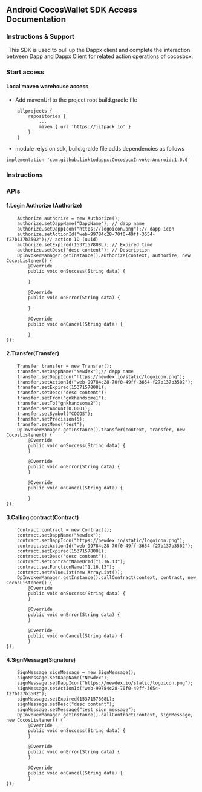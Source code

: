 ## Android CocosWallet SDK Access Documentation

### Instructions & Support
-This SDK is used to pull up the Dappx client and complete the interaction between Dapp and Dappx Client for related action operations of cocosbcx.

### Start access

#### Local maven warehouse access

- Add mavenUrl to the project root build.gradle file

```
	allprojects {
		repositories {
			...
			maven { url 'https://jitpack.io' }
		}
	}
```

- module relys on sdk, build.gralde file adds dependencies as follows

```
implementation 'com.github.linktodappx:CocosbcxInvokerAndroid:1.0.0'
```

### Instructions

### APIs

#### 1.Login Authorize (Authorize)

```
    Authorize authorize = new Authorize();
    authorize.setDappName("DappName"); // dapp name
    authorize.setDappIcon("https://logoicon.png");// dapp icon
    authorize.setActionId("web-99784c28-70f0-49ff-3654-f27b137b3502");// action ID (uuid)
    authorize.setExpired(1537157808L); // Expired time
    authorize.setDesc("desc content"); // Description
    DpInvokerManager.getInstance().authorize(context, authorize, new CocosListener() {
        @Override
        public void onSuccess(String data) {

        }

        @Override
        public void onError(String data) {

        }

        @Override
        public void onCancel(String data) {

        }
});
```

#### 2.Transfer(Transfer)

```
    Transfer transfer = new Transfer();
    transfer.setDappName("Newdex");// dapp name
    transfer.setDappIcon("https://newdex.io/static/logoicon.png");
    transfer.setActionId("web-99784c28-70f0-49ff-3654-f27b137b3502");
    transfer.setExpired(1537157808L);
    transfer.setDesc("desc content");
    transfer.setFrom("gnkhandsome1");
    transfer.setTo("gnkhandsome2");
    transfer.setAmount(0.0001);
    transfer.setSymbol("COCOS");
    transfer.setPrecision(5);
    transfer.setMemo("test");
    DpInvokerManager.getInstance().transfer(context, transfer, new CocosListener() {
        @Override
        public void onSuccess(String data) {
        }

        @Override
        public void onError(String data) {
        }

        @Override
        public void onCancel(String data) {

        }
});
```

#### 3.Calling contract(Contract)

```
	Contract contract = new Contract();
    contract.setDappName("Newdex");
    contract.setDappIcon("https://newdex.io/static/logoicon.png");
    contract.setActionId("web-99784c28-70f0-49ff-3654-f27b137b3502");
    contract.setExpired(1537157808L);
    contract.setDesc("desc content");
    contract.setContractNameOrId("1.16.13");
    contract.setFunctionName("1.16.13");
    contract.setValueList(new ArrayList());
    DpInvokerManager.getInstance().callContract(context, contract, new CocosListener() {
        @Override
        public void onSuccess(String data) {
        }

        @Override
        public void onError(String data) {
        }

        @Override
        public void onCancel(String data) {
        }
});
```

#### 4.SignMessage(Signature)

```
	SignMessage signMessage = new SignMessage();
    signMessage.setDappName("Newdex");
    signMessage.setDappIcon("https://newdex.io/static/logoicon.png");
    signMessage.setActionId("web-99784c28-70f0-49ff-3654-f27b137b3502");
    signMessage.setExpired(1537157808L);
    signMessage.setDesc("desc content");
	signMessage.setMessage("test sign message");
    DpInvokerManager.getInstance().callContract(context, signMessage, new CocosListener() {
        @Override
        public void onSuccess(String data) {
        }

        @Override
        public void onError(String data) {
        }

        @Override
        public void onCancel(String data) {
        }
});
```
